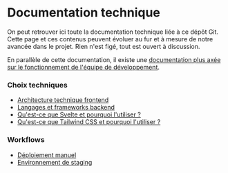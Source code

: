 # Documentation technique

On peut retrouver ici toute la documentation technique liée à ce dépôt Git. Cette page et
ces contenus peuvent évoluer au fur et à mesure de notre avancée dans le projet. Rien
n'est figé, tout est ouvert à discussion.

En parallèle de cette documentation, il existe une [documentation plus axée sur le
fonctionnement de l'équipe de développement](https://github.com/labels-transition/documentation/tree/main/tech).

### Choix techniques
- [Architecture technique
  frontend](choix-techniques/architecture-technique-frontend.md)
- [Langages et frameworks backend](choix-techniques/langages-et-frameworks-backend.md)
- [Qu'est-ce que Svelte et pourquoi l'utiliser ?](choix-techniques/pourquoi-utiliser-svelte.md)
- [Qu'est-ce que Tailwind CSS et pourquoi l'utiliser ?](choix-techniques/pourquoi-utiliser-tailwind-css.md)

### Workflows
- [Déploiement manuel](workflows/déploiement-manuel.md)
- [Environnement de staging](workflows/environnement-de-staging.md)
